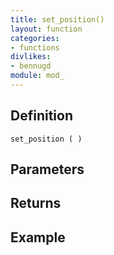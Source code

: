 ```yaml
---
title: set_position()
layout: function
categories:
- functions
divlikes:
- bennugd
module: mod_
---
```


## Definition

    set_position ( )

## Parameters

## Returns

## Example
